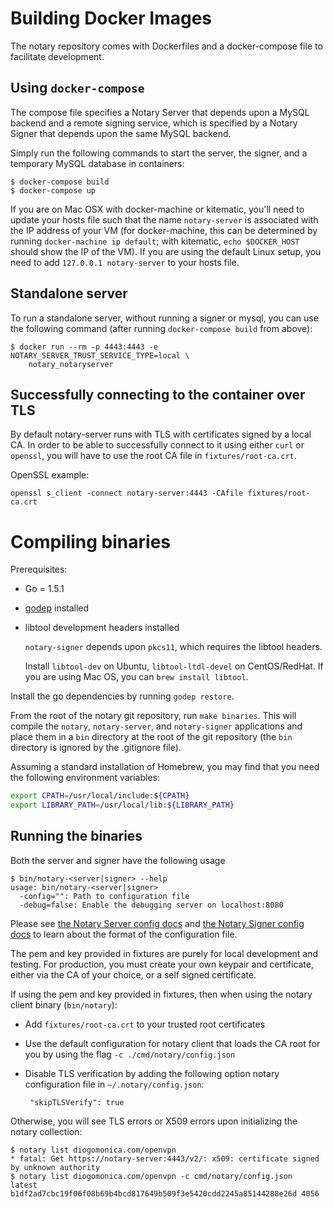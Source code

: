 <!--[metadata]>
+++
title = "Notary Development"
description = "Development details about Notary"
keywords = ["docker, notary, trust, image, signing, repository, cli"]
[menu.main]
parent="mn_notary"
+++
<![end-metadata]-->

# Building Docker Images

The notary repository comes with Dockerfiles and a docker-compose file
to facilitate development.

## Using `docker-compose`
The compose file specifies a Notary Server that depends upon a MySQL backend
and a remote signing service, which is specified by a Notary Signer that
depends upon the same MySQL backend.

Simply run the following commands to start the server, the signer, and a
temporary MySQL database in containers:

```
$ docker-compose build
$ docker-compose up
```

If you are on Mac OSX with docker-machine or kitematic, you'll need to
update your hosts file such that the name `notary-server` is associated with
the IP address of your VM (for docker-machine, this can be determined
by running `docker-machine ip default`; with kitematic, `echo $DOCKER_HOST`
should show the IP of the VM). If you are using the default Linux setup,
you need to add `127.0.0.1 notary-server` to your hosts file.

## Standalone server

To run a standalone server, without running a signer or mysql, you can use
the following command (after running `docker-compose build` from above):

```
$ docker run --rm -p 4443:4443 -e NOTARY_SERVER_TRUST_SERVICE_TYPE=local \
    notary_notaryserver
```

## Successfully connecting to the container over TLS

By default notary-server runs with TLS with certificates signed by a local
CA. In order to be able to successfully connect to it using
either `curl` or `openssl`, you will have to use the root CA file in
`fixtures/root-ca.crt`.

OpenSSL example:

`openssl s_client -connect notary-server:4443 -CAfile fixtures/root-ca.crt`


# Compiling binaries

Prerequisites:

- Go = 1.5.1
- [godep](https://github.com/tools/godep) installed
- libtool development headers installed

    `notary-signer` depends upon `pkcs11`, which requires the libtool headers.

    Install `libtool-dev` on Ubuntu, `libtool-ltdl-devel` on CentOS/RedHat.
    If you are using Mac OS, you can `brew install libtool`.

Install the go dependencies by running `godep restore`.

From the root of the notary git repository, run `make binaries`. This will
compile the `notary`, `notary-server`, and `notary-signer` applications and
place them in a `bin` directory at the root of the git repository (the `bin`
directory is ignored by the .gitignore file).

Assuming a standard installation of Homebrew, you may find that you need the
following environment variables:

```sh
export CPATH=/usr/local/include:${CPATH}
export LIBRARY_PATH=/usr/local/lib:${LIBRARY_PATH}
```

## Running the binaries

Both the server and signer have the following usage

```
$ bin/notary-<server|signer> --help
usage: bin/notary-<server|signer>
  -config="": Path to configuration file
  -debug=false: Enable the debugging server on localhost:8080
```

Please see [the Notary Server config docs](notary-server-config.md) and
[the Notary Signer config docs](notary-signer-config.md) to learn about the
format of the configuration file.

The pem and key provided in fixtures are purely for local development and
testing. For production, you must create your own keypair and certificate,
either via the CA of your choice, or a self signed certificate.

If using the pem and key provided in fixtures, then when using the notary client
binary (`bin/notary`):

- Add `fixtures/root-ca.crt` to your trusted root certificates
- Use the default configuration for notary client that loads the CA root for
  you by using the flag `-c ./cmd/notary/config.json`
- Disable TLS verification by adding the following option notary configuration
  file in `~/.notary/config.json`:

       "skipTLSVerify": true

Otherwise, you will see TLS errors or X509 errors upon initializing the
notary collection:

```
$ notary list diogomonica.com/openvpn
* fatal: Get https://notary-server:4443/v2/: x509: certificate signed by unknown authority
$ notary list diogomonica.com/openvpn -c cmd/notary/config.json
latest b1df2ad7cbc19f06f08b69b4bcd817649b509f3e5420cdd2245a85144288e26d 4056
```
